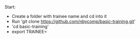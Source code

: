 Start:
- Create a folder with trainee name and cd into it
- Run 'git clone https://github.com/nbycomp/basic-training.git'
- 'cd basic-training'
- export TRAINEE=<trainee id>
